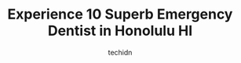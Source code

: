 ---
layout: ampstory
image: https://i0.wp.com/www.depkes.org/wp-content/uploads/2023/06/emergency-dentist-0-in-honolulu-hi-1685790539-1.jpeg?resize=640,853
author: techidn
featured: false
description: Discover the impressive array of Emergency Dentist options in Honolulu HI, where you can find 10 of the largest Emergency Dentist establishments in the area. From renowned classics to hidden
title: Experience 10 Superb Emergency Dentist in Honolulu HI
cover:
   title: Experience 10 Superb Emergency Dentist in Honolulu HI
   subtitle: Rickpate
   background: https://www.depkes.org/wp-content/uploads/2023/06/emergency-dentist-0-in-honolulu-hi-1685790539-1.jpeg

pages: 
 - layout: thirds
   top: <h1>#1 Diamond Head Dental Care</h1>
   bottom: "<p>I dont know how this place is so highly rated. I was informed I had two cavities and to get them filled with my delta dental insurance would be over $500 for two cavit</p>"
   background: https://www.depkes.org/wp-content/uploads/2023/06/emergency-dentist-1-in-honolulu-hi-1685790539-1.jpeg
   backgroundblur: true
 - layout: thirds
   top: <h1>#2 Hawaii Dental Clinic - Downtown Honolulu</h1>
   bottom: "<p>This review is on behalf of my child whom the visit was for.Her appt went as I would expect! She received a cleaning and the doctor gave us a full breakdown of her X-rays</p>"
   background: https://www.depkes.org/wp-content/uploads/2023/06/emergency-dentist-2-in-honolulu-hi-1685790540.jpeg
   cta:
      link: https://www.depkes.org/blog/experience-10-superb-emergency-dentist-in-honolulu-hi/
      text: Experience 10 Superb Emergency Dentist in Honolulu HI
 - layout: thirds
   top: <h1>#3 Waialae Dental Care - Honolulu Dentist</h1>
   bottom: "<p>3270 Waialae Ave, Honolulu, HI 96816, United States</p>"
   background: https://www.depkes.org/wp-content/uploads/2023/06/emergency-dentist-3-in-honolulu-hi-1685790540-1.jpeg
   cta:
      link: https://www.depkes.org/blog/experience-10-superb-emergency-dentist-in-honolulu-hi/
      text: Experience 10 Superb Emergency Dentist in Honolulu HI
 - layout: thirds
   top: <h1>#4 Queens Crown Dental</h1>
   bottom: "<p>1329 Lusitana St #405, Honolulu, HI 96813, United States</p>"
   background: https://images.unsplash.com/photo-1574169208507-84376144848b?ixlib=rb-4.0.3&ixid=MnwxMjA3fDB8MHxwaG90by1wYWdlfHx8fGVufDB8fHx8&auto=format&fit=crop&w=640&h=853&q=80
   cta:
      link: https://www.depkes.org/blog/experience-10-superb-emergency-dentist-in-honolulu-hi/
      text: Experience 10 Superb Emergency Dentist in Honolulu HI
 - layout: thirds
   top: <h1>#5 Honolulu Dental Care</h1>
   bottom: "<p>1441 Kapiolani Blvd #1207, Honolulu, HI 96814, United States</p>"
   background: https://images.unsplash.com/photo-1597773150796-e5c14ebecbf5?ixlib=rb-4.0.3&ixid=MnwxMjA3fDB8MHxwaG90by1wYWdlfHx8fGVufDB8fHx8&auto=format&fit=crop&w=640&h=853&q=80
   cta:
      link: https://www.depkes.org/blog/experience-10-superb-emergency-dentist-in-honolulu-hi/
      text: Experience 10 Superb Emergency Dentist in Honolulu HI
 - layout: thirds
   top: <h1>#6 Advanced Restorative Dentistry</h1>
   bottom: "<p>1401 S Beretania St. suite 470, Honolulu, HI 96814, United States</p>"
   background: https://images.unsplash.com/photo-1595364397663-fca4f075d796?ixlib=rb-4.0.3&ixid=MnwxMjA3fDB8MHxwaG90by1wYWdlfHx8fGVufDB8fHx8&auto=format&fit=crop&w=640&h=853&q=80
   cta:
      link: https://www.depkes.org/blog/experience-10-superb-emergency-dentist-in-honolulu-hi/
      text: Experience 10 Superb Emergency Dentist in Honolulu HI
 - layout: thirds
   top: <h1>#7 David Matto DMD</h1>
   bottom: "<p>1601 Kapiolani Blvd #101, Honolulu, HI 96814, United States</p>"
   background: https://images.unsplash.com/photo-1608501821300-4f99e58bba77?ixlib=rb-4.0.3&ixid=MnwxMjA3fDB8MHxwaG90by1wYWdlfHx8fGVufDB8fHx8&auto=format&fit=crop&w=640&h=853&q=80
   cta:
      link: https://www.depkes.org/blog/experience-10-superb-emergency-dentist-in-honolulu-hi/
      text: Experience 10 Superb Emergency Dentist in Honolulu HI
 - layout: thirds
   middle: Continue reading...
   background: https://images.unsplash.com/photo-1540457036297-448b6b99e91c?ixlib=rb-4.0.3&ixid=MnwxMjA3fDB8MHxwaG90by1wYWdlfHx8fGVufDB8fHx8&auto=format&fit=crop&w=640&h=853&q=80
   cta:
      link: https://www.depkes.org/blog/experience-10-superb-emergency-dentist-in-honolulu-hi/
      text: Experience 10 Superb Emergency Dentist in Honolulu HI
      
---